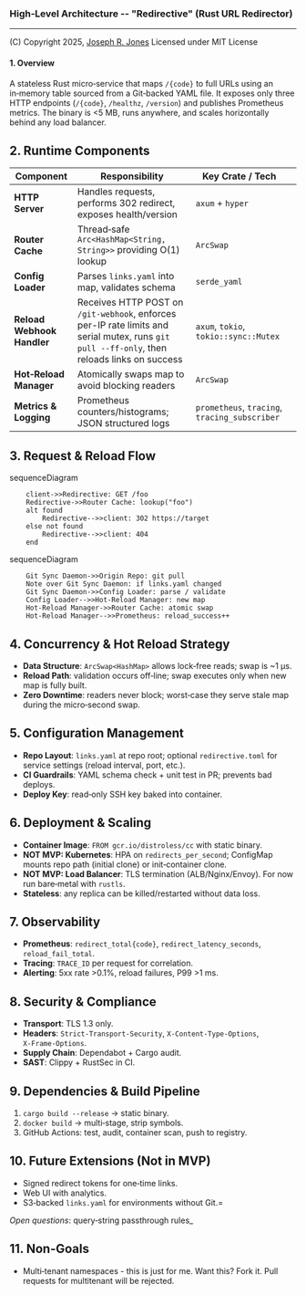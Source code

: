 ### High‑Level Architecture -- "Redirective" (Rust URL Redirector)
* * *
(C) Copyright 2025, [Joseph R. Jones](https://jrj.org)
Licensed under MIT License

#### 1. Overview

A stateless Rust micro‑service that maps `/{code}` to full URLs using an in‑memory table sourced from a Git‑backed YAML file. It exposes only three HTTP endpoints (`/{code}`, `/healthz`, `/version`) and publishes Prometheus metrics. The binary is <5 MB, runs anywhere, and scales horizontally behind any load balancer.

## 2. Runtime Components

| Component | Responsibility | Key Crate / Tech |  | 
| ---- | ---- | ---- | ----  |
| **HTTP Server** | Handles requests, performs 302 redirect, exposes health/version | `axum` + `hyper` |  | 
| **Router Cache** | Thread‑safe `Arc<HashMap<String, String>>` providing O(1) lookup | `ArcSwap` |  | 
| **Config Loader** | Parses `links.yaml` into map, validates schema | `serde_yaml` |  | 
| **Reload Webhook Handler** | Receives HTTP POST on `/git-webhook`, enforces per-IP rate limits and serial mutex, runs `git pull --ff-only`, then reloads links on success | `axum`, `tokio`, `tokio::sync::Mutex` |  |
| **Hot‑Reload Manager** | Atomically swaps map to avoid blocking readers | `ArcSwap`  |  | 
| **Metrics & Logging** | Prometheus counters/histograms; JSON structured logs | `prometheus`, `tracing`, `tracing_subscriber` |  | 


## 3. Request & Reload Flow
        
sequenceDiagram
```
    client->>Redirective: GET /foo
    Redirective->>Router Cache: lookup("foo")
    alt found
        Redirective-->>client: 302 https://target
    else not found
        Redirective-->>client: 404
    end
```

sequenceDiagram
```
    Git Sync Daemon->>Origin Repo: git pull
    Note over Git Sync Daemon: if links.yaml changed
    Git Sync Daemon->>Config Loader: parse / validate
    Config Loader-->>Hot‑Reload Manager: new map
    Hot‑Reload Manager->>Router Cache: atomic swap
    Hot‑Reload Manager-->>Prometheus: reload_success++
```

## 4. Concurrency & Hot Reload Strategy
- **Data Structure**: `ArcSwap<HashMap>` allows lock‑free reads; swap is ~1 µs.
- **Reload Path**: validation occurs off‑line; swap executes only when new map is fully built.
- **Zero Downtime**: readers never block; worst‑case they serve stale map during the micro‑second swap.

## 5. Configuration Management
- **Repo Layout**: `links.yaml` at repo root; optional `redirective.toml` for service settings (reload interval, port, etc.).
- **CI Guardrails**: YAML schema check + unit test in PR; prevents bad deploys.
- **Deploy Key**: read‑only SSH key baked into container.

## 6. Deployment & Scaling
- **Container Image**: `FROM gcr.io/distroless/cc` with static binary.
- **NOT MVP: Kubernetes**: HPA on `redirects_per_second`; ConfigMap mounts repo path (initial clone) or init‑container clone.
- **NOT MVP: Load Balancer**: TLS termination (ALB/Nginx/Envoy). For now run bare‑metal with `rustls`.
- **Stateless**: any replica can be killed/restarted without data loss.

## 7. Observability
- **Prometheus**: `redirect_total{code}`, `redirect_latency_seconds`, `reload_fail_total`.
- **Tracing**: `TRACE_ID` per request for correlation.
- **Alerting**: 5xx rate >0.1%, reload failures, P99 >1 ms.

## 8. Security & Compliance
- **Transport**: TLS 1.3 only.
- **Headers**: `Strict‑Transport‑Security`, `X‑Content‑Type‑Options`, `X‑Frame‑Options`.
- **Supply Chain**: Dependabot + Cargo audit.
- **SAST**: Clippy + RustSec in CI.

## 9. Dependencies & Build Pipeline
1. `cargo build --release` → static binary.
2. `docker build` → multi‑stage, strip symbols.
3. GitHub Actions: test, audit, container scan, push to registry.

## 10. Future Extensions (Not in MVP)

- Signed redirect tokens for one‑time links.
- Web UI with analytics.
- S3‑backed `links.yaml` for environments without Git.=

_Open questions_: query‑string passthrough rules_

## 11. Non-Goals
- Multi‑tenant namespaces - this is just for me. Want this? Fork it. Pull requests for multitenant will be rejected.

